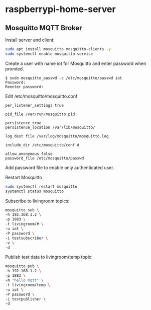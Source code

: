 # raspberrypi-home-server

## Mosquitto MQTT Broker

Install server and client:
```bash
sudo apt install mosquitto mosquitto-clients -y
sudo systemctl enable mosquitto.service
```

Create a user with name iot for Mosquitto and enter password when promted.
```console
$ sudo mosquitto_passwd -c /etc/mosquitto/passwd iot
Password: 
Reenter password: 
```

Edit /etc/mosquitto/mosquitto.conf
```
per_listener_settings true

pid_file /var/run/mosquitto.pid

persistence true
persistence_location /var/lib/mosquitto/

log_dest file /var/log/mosquitto/mosquitto.log

include_dir /etc/mosquitto/conf.d

allow_anonymous false
password_file /etc/mosquitto/passwd
```
Add password file to enable only authenticated user.


Restart Mosquitto
```bash
sudo systemctl restart mosquitto
systemctl status mosquitto
```

Subscribe to livingroom topics:
```bash
mosquitto_sub \
-h 192.168.1.2 \
-p 1883 \
-t livingroom/# \
-u iot \
-P password \
-i testsubscriber \
-v \
-d
```

Publish test data to livingroom/temp topic:
```bash
mosquitto_pub \
-h 192.168.1.2 \
-p 1883 \
-m "hello mqtt" \
-t livingroom/temp \
-u iot \
-P password \
-i testpublisher \
-d
```
